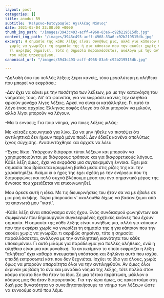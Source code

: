 ```yaml
---
layout: post
categories: []
title: anodus 59
subtitle: 'Κείμενο-Φωτογραφία: Αχιλλέας Νάσιος'
date: 2021-05-04 22:00:00 +0000
thumb_img_path: "/images/3943c493-acff-4968-83a6-c92b219515db.jpg"
content_img_path: "/images/3943c493-acff-4968-83a6-c92b219515db.jpg"
excerpt: Η σημασία της κάθε λέξης είναι συνήθως μια, αλλά για κάποιον που την εκφέρει
  χωρίς να γνωρίζει τη σημασία της ή για κάποιον που την ακούει χωρίς να γνωρίζει
  τι ακριβώς σημαίνει, τότε η σημασία παραλλάσσεται, ανάλογα με την αντιληπτική ικανότητα
  του κάθε υποκειμένου.
canonical_url: "/images/3943c493-acff-4968-83a6-c92b219515db.jpg"

---
```

\-Δηλαδή όσο πιο πολλές λέξεις ξέρει κανείς, τόσο μεγαλύτερη η αλήθεια που μπορεί να εκφράσει;

\-Δεν έχει να κάνει με την ποσότητα των λέξεων, μα με την κατανόηση του νοήματός τους. Απ’ ότι φαίνεται, για να εκφράσει κανείς την αλήθεια αρκούν μονάχα λίγες λέξεις. Αρκεί να είναι οι κατάλληλες. Γι αυτό το λόγο ένας αρχαίος Έλληνας σοφός έλεγε ότι όλοι μπορούν να μιλούν, αλλά λίγοι μπορούν να λέγουν.

\-Μα τι εννοείς; Για ποιο νόημα, για ποιες λέξεις μιλάς;

Με κοίταξε ερευνητικά για λίγο. Σα να μην ήθελε να πιστέψει ότι αντιληπτικά δεν ήμουν παρά μόνο παιδί. Δεν έδειξε κανένα απολύτως ίχνος σύγχισης. Ανασυντάχθηκε και άρχισε να λέει:

\-Έχεις δίκιο. Υπάρχουν διάφοροι τύποι λέξεων και μπορούν να χρησιμοποιούνται με διάφορους τρόπους και για διαφορετικούς λόγους. Κάθε λέξη όμως, έχει να εκφράσει μια συγκεκριμένη έννοια. Έχει μια σημασία που βρίσκεται κρυμμένη βαθιά μέσα στις ρίζες της και την χαρακτηρίζει. Ακόμα κι ο ήχος της έχει σχέση με την ενέργεια που τη διαμορφώνει και πολύ συχνά βλέπουμε μέσα του ένα σημαντικό μέρος της έννοιας που χρειάζεται να επικοινωνηθεί.

Μου άρεσε αυτή η ιδέα. Με τις διευκρινήσεις του ήταν σα να με έβαλε σε μια ροή σκέψης. Τώρα μπορούσα ν’ ακολουθώ δίχως να βασανίζομαι από τα απανωτά μου “γιατί”.

\-Κάθε λέξη είναι απαύγασμα ενός ήχου. Ενός συνδιασμού φωνηέντων και συμφώνων που δημιουργούν συγκεκριμένες ηχητικές εικόνες που έχουν σημασία. Η σημασία της κάθε λέξης είναι συνήθως μια, αλλά για κάποιον που την εκφέρει χωρίς να γνωρίζει τη σημασία της ή για κάποιον που την ακούει χωρίς να γνωρίζει τι ακριβώς σημαίνει, τότε η σημασία παραλλάσσεται, ανάλογα με την αντιληπτική ικανότητα του κάθε υποκειμένου. Γι αυτό μιλάμε για παράδειγμα για πολλές αλήθειες, ενώ η αλήθεια είναι μια και μοναδική. Το αντικείμενο το οποίο εκφράζει η λέξη “αλήθεια” έχει καθαρά πνευματική υπόσταση και δηλώνει αυτό που ισχύει επειδή εκπροσωπεί κάτι που δεν ξεχνιέται. Ισχύει το ίδιο για όλους, χωρίς όμως να μπορούν απαραίτητα όλοι να την αντιληφθούν. Αν όμως όλοι έκριναν με βάση το ένα και μοναδικό νόημα της λέξης, τότε πολλά στον κόσμο ετούτο δεν θα ήταν τα ίδια. Σε μια τέτοια περίπτωση, μάλλον ο κόσμος μας θα ήταν διαφορετικός. Για την ώρα όμως, ας αρκεστούμε στη δική μας δυνατότητα να συνειδητοποιήσουμε το νόημα των λέξεων ώστε να εννοούμε αυτό που λέμε.